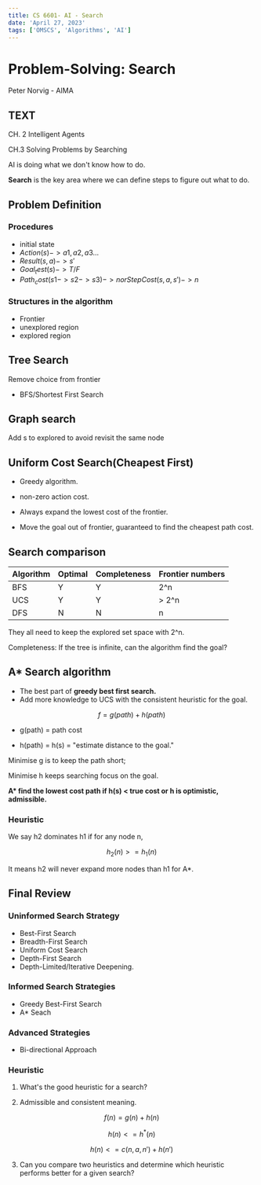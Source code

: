 ```yaml
---
title: CS 6601- AI - Search
date: 'April 27, 2023'
tags: ['OMSCS', 'Algorithms', 'AI']
---
```



# Problem-Solving: Search

Peter Norvig - AIMA

## TEXT

CH. 2 Intelligent Agents

CH.3 Solving Problems by Searching

AI is doing what we don't know how to do.

**Search** is the key area where we can define steps to figure out what to do.

## Problem Definition

### Procedures

- initial state
- $Action(s) -> {a1, a2, a3...}$
- $Result(s, a) -> s'$
- $Goal_test(s) -> T/F$
- $Path_cost(s1->s2->s3) -> n or StepCost(s, a, s') -> n$

### Structures in the algorithm

- Frontier
- unexplored region
- explored region

## Tree Search

Remove choice from frontier

- BFS/Shortest First Search

## Graph search

Add s to explored to avoid revisit the same node

## Uniform Cost Search(Cheapest First)

- Greedy algorithm.

- non-zero action cost.

- Always expand the lowest cost of the frontier.
- Move the goal out of frontier, guaranteed to find the cheapest path cost.

## Search comparison

| Algorithm | Optimal | Completeness | Frontier numbers |
| --------- | ------- | ------------ | ---------------- |
| BFS       | Y       | Y            | 2^n              |
| UCS       | Y       | Y            | > 2^n            |
| DFS       | N       | N            | n                |

They all need to keep the explored set space with 2^n.

Completeness: If the tree is infinite, can the algorithm find the goal?

## A\* Search algorithm

- The best part of **greedy best first search.**
- Add more knowledge to UCS with the consistent heuristic for the goal.

$$
f = g(path) +h(path)
$$

- g(path) = path cost

- h(path) = h(s) = "estimate distance to the goal."

Minimise g is to keep the path short;

Minimise h keeps searching focus on the goal.

**A\* find the lowest cost path if h(s) < true cost or h is optimistic, admissible.**

### Heuristic

We say h2 dominates h1 if for any node n,

$$
h_2(n) >= h_1(n)
$$

It means h2 will never expand more nodes than h1 for A\*.

## Final Review

### Uninformed Search Strategy

- Best-First Search
- Breadth-First Search
- Uniform Cost Search
- Depth-First Search
- Depth-Limited/Iterative Deepening.

### Informed Search Strategies

- Greedy Best-First Search
- A\* Seach

### Advanced Strategies

- Bi-directional Approach

### Heuristic

1. What's the good heuristic for a search?

2. Admissible and consistent meaning.

$$
f(n) = g(n) + h(n)
$$

$$
h(n) <= h^*(n)
$$

$$
h(n) <= c(n,a,n') + h(n')
$$

3. Can you compare two heuristics and determine which heuristic performs better for a given search?
